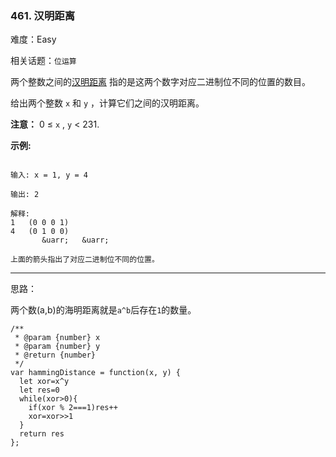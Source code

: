 ### 461. 汉明距离

难度：Easy

相关话题：`位运算`

两个整数之间的[汉明距离](https://baike.baidu.com/item/%E6%B1%89%E6%98%8E%E8%B7%9D%E7%A6%BB)
指的是这两个数字对应二进制位不同的位置的数目。



给出两个整数  `x`  和  `y` ，计算它们之间的汉明距离。



**注意：** 
0 &le;  `x` ,  `y`  < 231.



**示例:** 



```

输入: x = 1, y = 4

输出: 2

解释:
1   (0 0 0 1)
4   (0 1 0 0)
       &uarr;   &uarr;

上面的箭头指出了对应二进制位不同的位置。
```



-----

思路：

两个数(a,b)的海明距离就是`a^b`后存在`1`的数量。

```
/**
 * @param {number} x
 * @param {number} y
 * @return {number}
 */
var hammingDistance = function(x, y) {
  let xor=x^y
  let res=0
  while(xor>0){
    if(xor % 2===1)res++
    xor=xor>>1
  }
  return res
};
```


